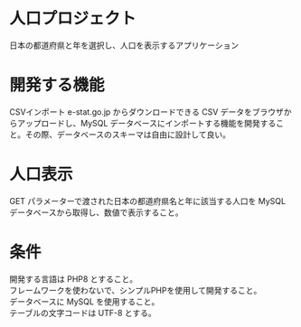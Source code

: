# 人口プロジェクト
日本の都道府県と年を選択し、人口を表示するアプリケーション

# 開発する機能
CSVインポート e-stat.go.jp からダウンロードできる CSV データをブラウザからアップロードし、MySQL データベースにインポートする機能を開発すること。その際、データベースのスキーマは自由に設計して良い。

# 人口表示
GET パラメーターで渡された日本の都道府県名と年に該当する人口を MySQL データベースから取得し、数値で表示すること。

# 条件
開発する言語は PHP8 とすること。<br/>フレームワークを使わないで、シンプルPHPを使用して開発すること。<br/> データベースに MySQL を使用すること。<br/> テーブルの文字コードは UTF-8 とする。
